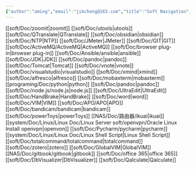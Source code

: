 ```yaml
---
{"author":"aming","email":"jikcheng@163.com","title":"Soft Navigation","creation_date":"2022-09-01 10:44","Last modified date":"2022-11-27 12:39","tags":"Soft Navigation","File Folder with relative path":"soft","remark":null,"other":null,"dg-publish":true,"permalink":"/soft/soft-navigation/","dgPassFrontmatter":true}
---
```



[[soft/Doc/zoomit\|zoomit]]
[[soft/Doc/utools\|utools]]
[[soft/Doc/QTranslate\|QTranslate]]
[[soft/Doc/obsidian\|obsidian]]
[[soft/Doc/NTP\|NTP]]
[[soft/Doc/JMeter\|JMeter]]
[[soft/Doc/GIT\|GIT]]
[[soft/Doc/ActiveMQ/ActiveMQ\|ActiveMQ]]
[[soft/Doc/browser plug-in\|browser plug-in]]
[[soft/Doc/Ansible/ansible\|ansible]]
[[soft/Doc/JDK\|JDK]]
[[soft/Doc/pandoc\|pandoc]]
[[soft/Doc/Tomcat\|Tomcat]]
[[soft/Doc/vnote\|vnote]]
[[soft/Doc/visualstudio\|visualstudio]]
[[soft/Doc/xmind\|xmind]]
[[soft/Doc/alfresco\|alfresco]]
[[soft/Doc/mobaxterm\|mobaxterm]]
[[programing/Doc/python\|python]]
[[soft/Doc/pandoc\|pandoc]]
[[soft/Doc/node.js/node.js\|node.js]]
[[soft/Doc/UltraEdit\|UltraEdit]]
[[soft/Doc/HandBrake\|HandBrake]]
[[soft/Doc/word\|word]]
[[soft/Doc/VIM\|VIM]]
[[soft/Doc/APO/APO\|APO]]
[[soft/Doc/bandicam/bandicam\|bandicam]]
[[soft/Doc/powerToys\|powerToys]]
[[NAS/Doc/路由器/ikuai\|ikuai]]
[[system/Doc/Linux/Linux Doc/Linux Server soft/openvpn/Oracle Linux  Install openvpn\|openvon]]
[[soft/Doc/Pycharm/pycharm\|pycharm]]
[[system/Doc/Linux/Linux Doc/Linux Shell Script\|Linux Shell Script]]
[[soft/Doc/totalcommand/totalcommand\|totalcommand]]
[[soft/Doc/zotero\|zotero]]
[[soft/Doc/GlobalVIM\|GlobalVIM]]
[[NAS/Doc/gitbook/gitbook\|gitbook]]
[[soft/Doc/office 365\|office 365]]
[[soft/Doc/DbVisualizer\|DbVisualizer]]
[[soft/Doc/Qalculate\|Qalculate]]
